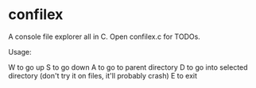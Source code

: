 # confilex
A console file explorer all in C. Open confilex.c for TODOs.

Usage:

W to go up
S to go down
A to go to parent directory
D to go into selected directory (don't try it on files, it'll probably crash)
E to exit

